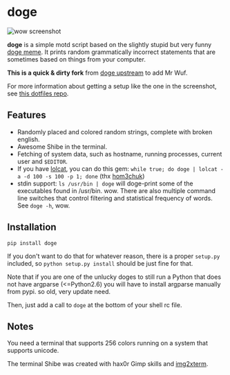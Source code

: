 doge
====

![wow screenshot](http://i.imgur.com/Ks1vpKh.jpg)


**doge** is a simple motd script based on the slightly stupid but very funny
[doge meme][doge]. It prints random grammatically incorrect statements that are
sometimes based on things from your computer.

**This is a quick & dirty fork** from [doge upstream] to add Mr Wuf.

For more information about getting a setup like the one in the screenshot, see
[this dotfiles repo][shameless].

## Features

* Randomly placed and colored random strings, complete with broken english.
* Awesome Shibe in the terminal.
* Fetching of system data, such as hostname, running processes, current user
  and `$EDITOR`.
* If you have [lolcat][lolcat], you can do this gem:
  `while true; do doge | lolcat -a -d 100 -s 100 -p 1; done`
  (thx [hom3chuk][hom3chuk])
* stdin support: `ls /usr/bin | doge` will doge-print some of the executables
  found in /usr/bin. wow. There are also multiple command line switches that
  control filtering and statistical frequency of words. See `doge -h`, wow.

## Installation

`pip install doge`

If you don't want to do that for whatever reason, there is a proper `setup.py`
included, so `python setup.py install` should be just fine for that.

Note that if you are one of the unlucky doges to still run a Python that does
not have argparse (<=Python2.6) you will have to install argparse manually from
pypi. so old, very update need.

Then, just add a call to `doge` at the bottom of your shell rc file.

## Notes

You need a terminal that supports 256 colors running on a system that supports
unicode.

The terminal Shibe was created with hax0r Gimp skills and [img2xterm][i2x].

[doge]: http://knowyourmeme.com/memes/doge
[i2x]: https://github.com/rossy2401/img2xterm
[hom3chuk]: https://github.com/hom3chuk
[lolcat]: https://github.com/busyloop/lolcat
[shameless]: https://github.com/thiderman/dotfiles
[doge upstream]: https://github.com/thiderman/doge
